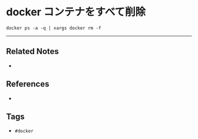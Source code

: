 # docker コンテナをすべて削除
`docker ps -a -q | xargs docker rm -f`

---
## Related Notes
- 

## References
- 

## Tags
- `#docker` 